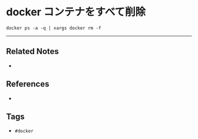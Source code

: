 # docker コンテナをすべて削除
`docker ps -a -q | xargs docker rm -f`

---
## Related Notes
- 

## References
- 

## Tags
- `#docker` 